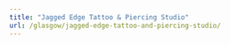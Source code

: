```yaml
---
title: "Jagged Edge Tattoo & Piercing Studio"
url: /glasgow/jagged-edge-tattoo-and-piercing-studio/
---
```

